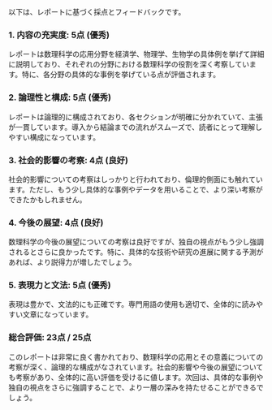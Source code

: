 以下は、レポートに基づく採点とフィードバックです。

### 1. 内容の充実度: 5点 (優秀)
レポートは数理科学の応用分野を経済学、物理学、生物学の具体例を挙げて詳細に説明しており、それぞれの分野における数理科学の役割を深く考察しています。特に、各分野の具体的な事例を挙げている点が評価されます。

### 2. 論理性と構成: 5点 (優秀)
レポートは論理的に構成されており、各セクションが明確に分かれていて、主張が一貫しています。導入から結論までの流れがスムーズで、読者にとって理解しやすい構成になっています。

### 3. 社会的影響の考察: 4点 (良好)
社会的影響についての考察はしっかりと行われており、倫理的側面にも触れています。ただし、もう少し具体的な事例やデータを用いることで、より深い考察ができたかもしれません。

### 4. 今後の展望: 4点 (良好)
数理科学の今後の展望についての考察は良好ですが、独自の視点がもう少し強調されるとさらに良かったです。特に、具体的な技術や研究の進展に関する予測があれば、より説得力が増したでしょう。

### 5. 表現力と文法: 5点 (優秀)
表現は豊かで、文法的にも正確です。専門用語の使用も適切で、全体的に読みやすい文章になっています。

### 総合評価: 23点 / 25点
このレポートは非常に良く書かれており、数理科学の応用とその意義についての考察が深く、論理的な構成がなされています。社会的影響や今後の展望についても考察があり、全体的に高い評価を受けるに値します。次回は、具体的な事例や独自の視点をさらに強調することで、より一層の深みを持たせることができるでしょう。